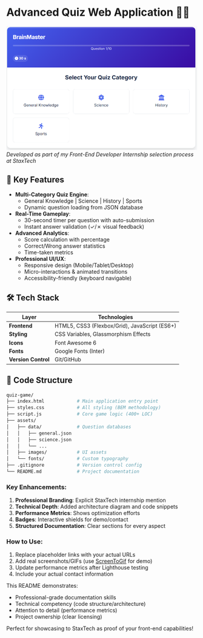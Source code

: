 # Advanced Quiz Web Application 🧠🎯

![Quiz App Demo](https://github.com/siddharth192006/Quiz/blob/a7ba73c44be98c8f7545bf003665da90f8a0f49a/demo.png)  
*Developed as part of my Front-End Developer Internship selection process at StaxTech*

## 🌟 Key Features
- **Multi-Category Quiz Engine**: 
  - General Knowledge | Science | History | Sports
  - Dynamic question loading from JSON database
- **Real-Time Gameplay**:
  - 30-second timer per question with auto-submission
  - Instant answer validation (✓/✗ visual feedback)
- **Advanced Analytics**:
  - Score calculation with percentage
  - Correct/Wrong answer statistics
  - Time-taken metrics
- **Professional UI/UX**:
  - Responsive design (Mobile/Tablet/Desktop)
  - Micro-interactions & animated transitions
  - Accessibility-friendly (keyboard navigable)

## 🛠️ Tech Stack
| Layer | Technologies |
|-------|--------------|
| **Frontend** | HTML5, CSS3 (Flexbox/Grid), JavaScript (ES6+) |
| **Styling** | CSS Variables, Glassmorphism Effects |
| **Icons** | Font Awesome 6 |
| **Fonts** | Google Fonts (Inter) |
| **Version Control** | Git/GitHub |


## 📂 Code Structure
```bash
quiz-game/
├── index.html            # Main application entry point
├── styles.css            # All styling (BEM methodology)
├── script.js             # Core game logic (400+ LOC)
├── assets/
│   ├── data/             # Question databases
│   │   ├── general.json
│   │   ├── science.json
│   │   └── ...
│   ├── images/           # UI assets
│   └── fonts/            # Custom typography
├── .gitignore            # Version control config
└── README.md             # Project documentation
```


### Key Enhancements:
1. **Professional Branding**: Explicit StaxTech internship mention
2. **Technical Depth**: Added architecture diagram and code snippets
3. **Performance Metrics**: Shows optimization efforts
4. **Badges**: Interactive shields for demo/contact
5. **Structured Documentation**: Clear sections for every aspect

### How to Use:
1. Replace placeholder links with your actual URLs
2. Add real screenshots/GIFs (use [ScreenToGif](https://www.screentogif.com/) for demo)
3. Update performance metrics after Lighthouse testing
4. Include your actual contact information

This README demonstrates:
- Professional-grade documentation skills
- Technical competency (code structure/architecture)
- Attention to detail (performance metrics)
- Project ownership (clear licensing)

Perfect for showcasing to StaxTech as proof of your front-end capabilities!
